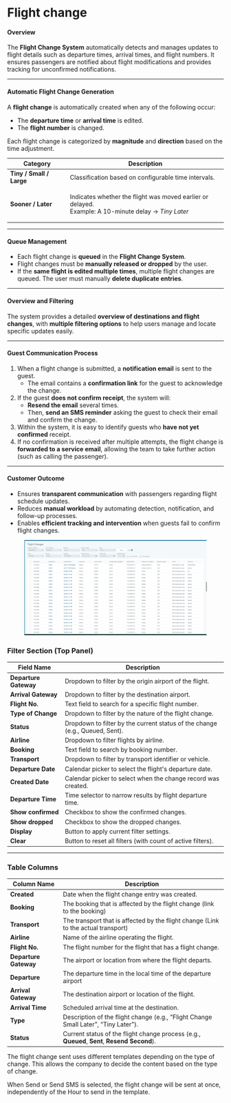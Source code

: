 # Flight change

#### **Overview**

The **Flight Change System** automatically detects and manages updates to flight details such as departure times, arrival times, and flight numbers. It ensures passengers are notified about flight modifications and provides tracking for unconfirmed notifications.

***

#### **Automatic Flight Change Generation**

A **flight change** is automatically created when any of the following occur:

* The **departure time** or **arrival time** is edited.
* The **flight number** is changed.

Each flight change is categorized by **magnitude** and **direction** based on the time adjustment.

| **Category**             | **Description**                                                                                                       |
| ------------------------ | --------------------------------------------------------------------------------------------------------------------- |
| **Tiny / Small / Large** | Classification based on configurable time intervals.                                                                  |
| **Sooner / Later**       | <p>Indicates whether the flight was moved earlier or delayed.<br>Example: A 10-minute delay → <em>Tiny Later</em></p> |

***

#### **Queue Management**

* Each flight change is **queued** in the **Flight Change System**.
* Flight changes must be **manually released or dropped** by the user.
* If the **same flight is edited multiple times**, multiple flight changes are queued. The user must manually **delete duplicate entries**.

***

#### **Overview and Filtering**

The system provides a detailed **overview of destinations and flight changes**, with **multiple filtering options** to help users manage and locate specific updates easily.

***

#### **Guest Communication Process**

1. When a flight change is submitted, a **notification email** is sent to the guest.
   * The email contains a **confirmation link** for the guest to acknowledge the change.
2. If the guest **does not confirm receipt**, the system will:
   * **Resend the email** several times.
   * Then, **send an SMS reminder** asking the guest to check their email and confirm the change.
3. Within the system, it is easy to identify guests who **have not yet confirmed** receipt.
4. If no confirmation is received after multiple attempts, the flight change is **forwarded to a service email**, allowing the team to take further action (such as calling the passenger).

***

#### **Customer Outcome**

* Ensures **transparent communication** with passengers regarding flight schedule updates.
* Reduces **manual workload** by automating detection, notification, and follow-up processes.
* Enables **efficient tracking and intervention** when guests fail to confirm flight changes.

<figure><img src="../.gitbook/assets/image (1) (1) (1) (1) (1) (1) (1) (1) (1) (1) (1) (1) (1) (1) (1) (1) (1) (1) (1) (1) (1) (1) (1) (1) (1) (1) (1) (1) (1) (1) (1) (1) (1) (1) (1) (1) (1) (1) (1) (1) (1) (1) (1) (1) (1) (1) (1) (1) (1).png" alt=""><figcaption></figcaption></figure>

### Filter Section (Top Panel)

| Field Name            | Description                                                                  |
| --------------------- | ---------------------------------------------------------------------------- |
| **Departure Gateway** | Dropdown to filter by the origin airport of the flight.                      |
| **Arrival Gateway**   | Dropdown to filter by the destination airport.                               |
| **Flight No.**        | Text field to search for a specific flight number.                           |
| **Type of Change**    | Dropdown to filter by the nature of the flight change.                       |
| **Status**            | Dropdown to filter by the current status of the change (e.g., Queued, Sent). |
| **Airline**           | Dropdown to filter flights by airline.                                       |
| **Booking**           | Text field to search by booking number.                                      |
| **Transport**         | Dropdown to filter by transport identifier or vehicle.                       |
| **Departure Date**    | Calendar picker to select the flight's departure date.                       |
| **Created Date**      | Calendar picker to select when the change record was created.                |
| **Departure Time**    | Time selector to narrow results by flight departure time.                    |
| **Show confirmed**    | Checkbox to show the confirmed changes.                                      |
| **Show dropped**      | Checkbox to show the dropped changes.                                        |
| **Display**           | Button to apply current filter settings.                                     |
| **Clear**             | Button to reset all filters (with count of active filters).                  |

***

### Table Columns

| Column Name           | Description                                                                                  |
| --------------------- | -------------------------------------------------------------------------------------------- |
| **Created**           | Date when the flight change entry was created.                                               |
| **Booking**           | The booking that is affected by the flight change (link to the booking)                      |
| **Transport**         | The transport that is affected by the flight change (Link to the actual transport)           |
| **Airline**           | Name of the airline operating the flight.                                                    |
| **Flight No.**        | The flight number for the flight that has a flight change.                                   |
| **Departure Gateway** | The airport or location from where the flight departs.                                       |
| **Departure**         | The departure time in the local time of the departure airport                                |
| **Arrival Gateway**   | The destination airport or location of the flight.                                           |
| **Arrival Time**      | Scheduled arrival time at the destination.                                                   |
| **Type**              | Description of the flight change (e.g., “Flight Change Small Later”, “Tiny Later”).          |
| **Status**            | Current status of the flight change process (e.g., **Queued**, **Sent**, **Resend Second**). |

The flight change sent uses different templates depending on the type of change. This allows the company to decide the content based on the type of change.

When Send or Send SMS is selected, the flight change will be sent at once, independently of the Hour to send in the template.
